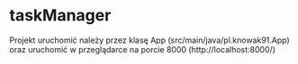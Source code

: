 # taskManager

Projekt uruchomić należy przez klasę App (src/main/java/pl.knowak91.App) oraz uruchomić w przeglądarce na porcie 8000 (http://localhost:8000/)

